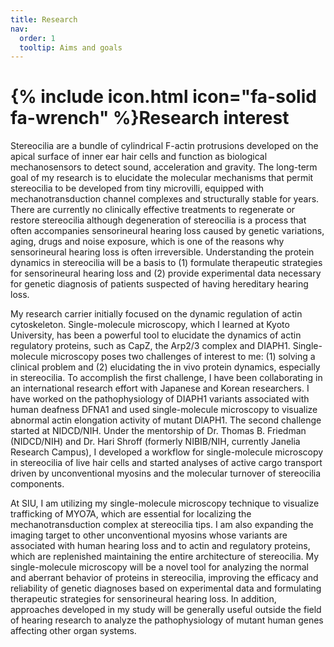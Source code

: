 ```yaml
---
title: Research
nav:
  order: 1
  tooltip: Aims and goals
---
```


# {% include icon.html icon="fa-solid fa-wrench" %}Research interest

Stereocilia are a bundle of cylindrical F-actin protrusions developed on the apical surface of inner ear hair cells and function as biological mechanosensors to detect sound, acceleration and gravity. The long-term goal of my research is to elucidate the molecular mechanisms that permit stereocilia to be developed from tiny microvilli, equipped with mechanotransduction channel complexes and structurally stable for years. There are currently no clinically effective treatments to regenerate or restore stereocilia although degeneration of stereocilia is a process that often accompanies sensorineural hearing loss caused by genetic variations, aging, drugs and noise exposure, which is one of the reasons why sensorineural hearing loss is often irreversible. Understanding the protein dynamics in stereocilia will be a basis to (1) formulate therapeutic strategies for sensorineural hearing loss and (2) provide experimental data necessary for genetic diagnosis of patients suspected of having hereditary hearing loss.

My research carrier initially focused on the dynamic regulation of actin cytoskeleton. Single-molecule microscopy, which I learned at Kyoto University, has been a powerful tool to elucidate the dynamics of actin regulatory proteins, such as CapZ, the Arp2/3 complex and DIAPH1. Single-molecule microscopy poses two challenges of interest to me: (1) solving a clinical problem and (2) elucidating the in vivo protein dynamics, especially in stereocilia. To accomplish the first challenge, I have been collaborating in an international research effort with Japanese and Korean researchers. I have worked on the pathophysiology of DIAPH1 variants associated with human deafness DFNA1 and used single-molecule microscopy to visualize abnormal actin elongation activity of mutant DIAPH1. The second challenge started at NIDCD/NIH. Under the mentorship of Dr. Thomas B. Friedman (NIDCD/NIH) and Dr. Hari Shroff (formerly NIBIB/NIH, currently Janelia Research Campus), I developed a workflow for single-molecule microscopy in stereocilia of live hair cells and started analyses of active cargo transport driven by unconventional myosins and the molecular turnover of stereocilia components.

At SIU, I am utilizing my single-molecule microscopy technique to visualize trafficking of MYO7A, which are essential for localizing the mechanotransduction complex at stereocilia tips. I am also expanding the imaging target to other unconventional myosins whose variants are associated with human hearing loss and to actin and regulatory proteins, which are replenished maintaining the entire architecture of stereocilia. My single-molecule microscopy will be a novel tool for analyzing the normal and aberrant behavior of proteins in stereocilia, improving the efficacy and reliability of genetic diagnoses based on experimental data and formulating therapeutic strategies for sensorineural hearing loss. In addition, approaches developed in my study will be generally useful outside the field of hearing research to analyze the pathophysiology of mutant human genes affecting other organ systems.

<!--
# {% include icon.html icon="fa-solid fa-wrench" %}Projects

{% include tags.html tags="publication, resource, website" %}

{% include search-info.html %}

{% include section.html %}

## Featured

{% include list.html component="card" data="projects" filters="group: featured" %}

{% include section.html %}

## More

{% include list.html component="card" data="projects" filters="group: " style="small" %}
-->
